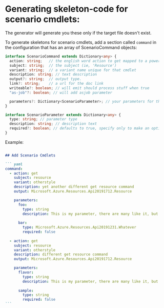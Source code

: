 # Generating skeleton-code for scenario cmdlets:

The generator will generate you these only if the target file doesn't exist.

To generate skeletons for scenario cmdlets, add a section called `command` in 
the configuration that has an array of ScenarioCommand objects:

``` typescript
interface ScenarioCommand extends Dictionary<any> {
  action: string;   // the english word action to get mapped to a powershell verb
  subject: string;  // the subject (ie, 'Resource')
  variant: string;  // a variant name unique for that cmdlet
  description: string; // text description
  output?: string;  // output type. 
  link?: string;    // a url for the doc link
  writeable?: boolean; // will emit should process stuff when true
  "as-job"?: boolean; // will add asjob parameter 

  parameters?: Dictionary<ScenarioParameter>; // your parameters for the comand
}

interface ScenarioParameter extends Dictionary<any> {
  type: string; // parameter type
  description: string; // description text
  required?: boolean; // defaults to true, specify only to make an optional parameter
}
```

Example:

~~~ markdown

## Add Scenario Cmdlets

``` yaml 
command:
  - action: get
    subject: resource
    variant: otherstyle
    description: yet another different get resource command
    output: Microsoft.Azure.Resources.Api20191712.Resource

    parameters: 
      foo: 
        type: string
        description: This is my parameter, there are many like it, but this one is my own
        
      bar: 
        type: Microsoft.Azure.Resources.Api20191231.Whatever 
        required: false
        
  - action: get
    subject: resource
    variant: otherstyle
    description: different get resource command
    output: Microsoft.Azure.Resources.Api20191712.Resource

    parameters: 
      flavor: 
        type: string
        description: This is my parameter, there are many like it, but this one is my own
        
      sample: 
        type: string 
        required: false        
```

~~~        